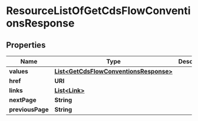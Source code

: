

# ResourceListOfGetCdsFlowConventionsResponse


## Properties

| Name | Type | Description | Notes |
|------------ | ------------- | ------------- | -------------|
|**values** | [**List&lt;GetCdsFlowConventionsResponse&gt;**](GetCdsFlowConventionsResponse.md) |  |  |
|**href** | **URI** |  |  [optional] |
|**links** | [**List&lt;Link&gt;**](Link.md) |  |  [optional] |
|**nextPage** | **String** |  |  [optional] |
|**previousPage** | **String** |  |  [optional] |



